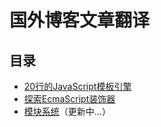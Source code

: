 # 国外博客文章翻译

## 目录

- [20行的JavaScript模板引擎](https://github.com/xwHoward/translations/blob/master/20%E8%A1%8C%E7%9A%84JavaScript%E6%A8%A1%E6%9D%BF%E5%BC%95%E6%93%8E.md)
- [探索EcmaScript装饰器](https://github.com/xwHoward/translations/blob/master/%E6%8E%A2%E7%B4%A2EcmaScript%E8%A3%85%E9%A5%B0%E5%99%A8.md)
- [模块系统](https://github.com/xwHoward/translations/blob/master/%E6%A8%A1%E5%9D%97.md)（更新中...）